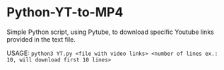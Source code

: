 # Python-YT-to-MP4
Simple Python script, using Pytube, to download specific Youtube links provided in the text file.

USAGE: `python3 YT.py <file with video links> <number of lines ex.: 10, will download first 10 lines>`

